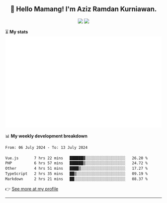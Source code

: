 <h2 align="center">👋 Hello Mamang! I'm Aziz Ramdan Kurniawan.</h2>  
<p align="center">
  <img src="https://komarev.com/ghpvc/?username=azizramdan">
  <img src="https://wakatime.com/badge/user/90056fa0-4c31-4eca-954e-2a3ac05896f9.svg">
</p>
    
⏳ **My stats**  
![](https://raw.githubusercontent.com/azizramdan/github-stats/master/generated/overview.svg#gh-dark-mode-only)

📊 **My weekly development breakdown**
<!--START_SECTION:waka-->

```txt
From: 06 July 2024 - To: 13 July 2024

Vue.js       7 hrs 22 mins   ██████▓░░░░░░░░░░░░░░░░░░   26.20 %
PHP          6 hrs 57 mins   ██████▒░░░░░░░░░░░░░░░░░░   24.72 %
Other        4 hrs 51 mins   ████▒░░░░░░░░░░░░░░░░░░░░   17.27 %
TypeScript   2 hrs 35 mins   ██▒░░░░░░░░░░░░░░░░░░░░░░   09.19 %
Markdown     2 hrs 21 mins   ██░░░░░░░░░░░░░░░░░░░░░░░   08.37 %
```

<!--END_SECTION:waka-->
👉 [See more at my profile](https://wakatime.com/@azizramdan)
***
